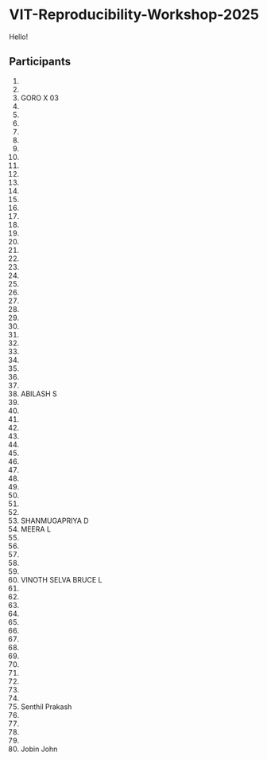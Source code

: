 # VIT-Reproducibility-Workshop-2025

Hello!

## Participants


1.
2.
3. GORO X 03
4.
5.
6.
7.
8.
9.
10.
11.
12.
13.
14.
15.
16.
17.
18.
19.
20.
21.
22.
23.
24.
25.
26.
27.
28.
29.
30.
31.
32.
33.
34.
35.
36.
37.
38. ABILASH S
39.
40.
41.
42.
43.
44.
45.
46.
47.
48.
49.
50.
51.
52.
53. SHANMUGAPRIYA D
54. MEERA L
55.
56.
57.
58.
59.
60. VINOTH SELVA BRUCE L
61.
62.
63.
64.
65.
66.
67.
68.
69.
70.
71.
72.
73.
74.
75. Senthil Prakash
76.
77.
78.
79.
80. Jobin John
